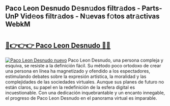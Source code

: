 ## Paco Leon Desnudo D𝚎sn𝚞dos filtr𝚊dos - Parts-UnP Vid𝚎os filtr𝚊dos - N𝚞evas f𝚘tos atr𝚊ctivas WebkM

# <h2><a href="http://mb2noc.tromn.icu/?c=Paco+Leon+Desnudo">🔗👉👉👉 Paco Leon Desnudo 🔗🔗</a></h2>

[![Paco Leon Desnudo nuevo](https://i.imgur.com/pEAQMta.gif)](http://mb2noc.tromn.icu/?c=Paco+Leon+Desnudo)
Paco Leon Desnudo, una persona compleja y esquiva, se resiste a la definición fácil. Su método poco ortodoxo de crear una persona en línea ha magnetizado y ofendido a los espectadores, estimulando debates sobre la expresión artística, la moralidad y las complejidades de las sociedades virtuales. Aunque sus planes de futuro no están claros, su papel en la redefinición de la esfera digital es incuestionable. Con una dedicación inquebrantable y un encanto innegable, el progreso de Paco Leon Desnudo en el panorama virtual es imparable.
